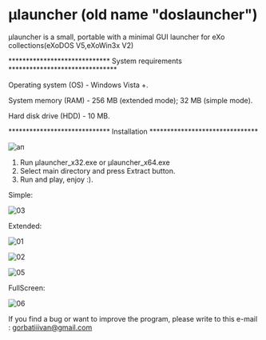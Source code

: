 # µlauncher (old name "doslauncher")

µlauncher is a small, portable with a minimal GUI launcher for eXo collections(eXoDOS V5,eXoWin3x V2)



*****************************   System requirements   *******************************

Operating system (OS) - Windows Vista +.

System memory (RAM) - 256 MB (extended mode); 32 MB (simple mode).

Hard disk drive (HDD) - 10 MB.

*****************************   Installation   *******************************

![ап](https://user-images.githubusercontent.com/84850541/146141661-9b5dfb1a-cbbc-41ce-914e-c6d50072de8b.PNG)


1. Run µlauncher_x32.exe or µlauncher_x64.exe
2. Select main directory and press Extract button. 
4. Run and play, enjoy :).

Simple:

![03](https://user-images.githubusercontent.com/84850541/148533267-6a8153f7-ab9a-4d18-8bb7-d13f05fd3111.PNG)


Extended:

![01](https://user-images.githubusercontent.com/84850541/148533300-57911242-7148-4ba2-a83e-158b30e572f4.PNG)

![02](https://user-images.githubusercontent.com/84850541/148533204-48ab7667-eec8-48f3-b507-d316d6a0466b.PNG)

![05](https://user-images.githubusercontent.com/84850541/148533215-d78ca464-2f48-4cc4-89a9-6f3f625e128c.PNG)



FullScreen:

![06](https://user-images.githubusercontent.com/84850541/148533084-b2ca09dd-ba72-4ba5-8ca8-fe6ce3076124.PNG)



If you find a bug or want to improve the program, please write to this e-mail : gorbatiiivan@gmail.com

